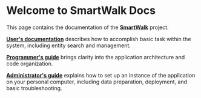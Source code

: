 # Welcome to SmartWalk Docs

This page contains the documentation of the [**SmartWalk**](https://www.github.com/zhukovdm/smartwalk) project.

[**User's documentation**](./usr.md) describes how to accomplish basic task within the system, including entity search and management.

[**Programmer's guide**](./prg.md) brings clarity into the application architecture and code organization.

[**Administrator's guide**](./adm.md) explains how to set up an instance of the application on your personal computer, including data preparation, deployment, and basic troubleshooting.
